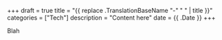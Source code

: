 +++
draft = true
title = "{{ replace .TranslationBaseName "-" " " | title }}"
categories = ["Tech"]
description = "Content here"
date = {{ .Date }}
+++

Blah
